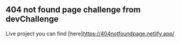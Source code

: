 ## 404 not found page challenge from devChallenge

Live project you can find [here]https://404notfoundpage.netlify.app/
